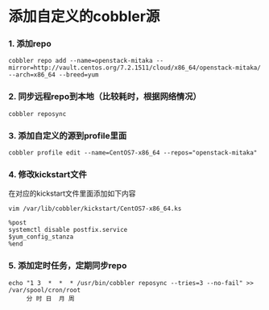 # 添加自定义的cobbler源

### 1. 添加repo
	cobbler repo add --name=openstack-mitaka --mirror=http://vault.centos.org/7.2.1511/cloud/x86_64/openstack-mitaka/ --arch=x86_64 --breed=yum

### 2. 同步远程repo到本地（比较耗时，根据网络情况）
	cobbler reposync

### 3. 添加自定义的源到profile里面

	cobbler profile edit --name=CentOS7-x86_64 --repos="openstack-mitaka"

### 4. 修改kickstart文件
在对应的kickstart文件里面添加如下内容

	vim /var/lib/cobbler/kickstart/CentOS7-x86_64.ks

	%post
	systemctl disable postfix.service
	$yum_config_stanza
	%end

### 5. 添加定时任务，定期同步repo
	
	echo "1 3  *  *  * /usr/bin/cobbler reposync --tries=3 --no-fail" >> /var/spool/cron/root
         分 时 日  月 周